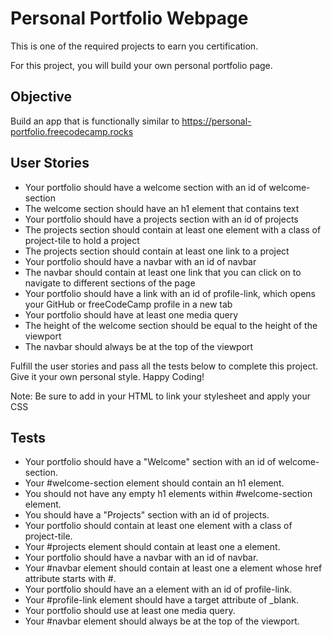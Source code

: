 # Personal Portfolio Webpage

This is one of the required projects to earn you certification.

For this project, you will build your own personal portfolio page.

## Objective

Build an app that is functionally similar to https://personal-portfolio.freecodecamp.rocks

## User Stories

- Your portfolio should have a welcome section with an id of welcome-section
- The welcome section should have an h1 element that contains text
- Your portfolio should have a projects section with an id of projects
- The projects section should contain at least one element with a class of project-tile to hold a project
- The projects section should contain at least one link to a project
- Your portfolio should have a navbar with an id of navbar
- The navbar should contain at least one link that you can click on to navigate to different sections of the page
- Your portfolio should have a link with an id of profile-link, which opens your GitHub or freeCodeCamp profile in a new tab
- Your portfolio should have at least one media query
- The height of the welcome section should be equal to the height of the viewport
- The navbar should always be at the top of the viewport

Fulfill the user stories and pass all the tests below to complete this project. Give it your own personal style. Happy Coding!

Note: Be sure to add <link rel="stylesheet" href="styles.css"> in your HTML to link your stylesheet and apply your CSS

## Tests

- Your portfolio should have a "Welcome" section with an id of welcome-section.
- Your #welcome-section element should contain an h1 element.
- You should not have any empty h1 elements within #welcome-section element.
- You should have a "Projects" section with an id of projects.
- Your portfolio should contain at least one element with a class of project-tile.
- Your #projects element should contain at least one a element.
- Your portfolio should have a navbar with an id of navbar.
- Your #navbar element should contain at least one a element whose href attribute starts with #.
- Your portfolio should have an a element with an id of profile-link.
- Your #profile-link element should have a target attribute of _blank.
- Your portfolio should use at least one media query.
- Your #navbar element should always be at the top of the viewport.
